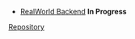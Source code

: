 * [RealWorld Backend](https://github.com/gothinkster/realworld)   __In Progress__

[Repository](https://github.com/Navneet-gupta01/fp-projects/tree/master/realworld-starter-kit)
  
